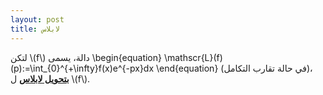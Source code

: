 ```yaml
---
layout: post
title: لابلاس
---
```



لتكن \\(f\\) دالة، يسمى
\begin{equation}
\mathscr{L}(f)(p):=\int_{0}^{+\infty}f(x)e^{-px}dx
\end{equation}
 (في حالة تقارب التكامل)، 
**<u>بتحويل لابلاس</u>**  ل \\(f\\).


<div class="sage">
  <script type="text/x-sage">
x,s = var("x,s")
f = x^2*exp(x) - sin(x)
f.laplace(x,s)
  </script>
</div>
